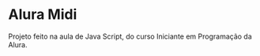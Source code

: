 <h1> Alura Midi</h1>

<div>Projeto feito na aula de Java Script, do curso Iniciante em Programação da Alura.</div>
